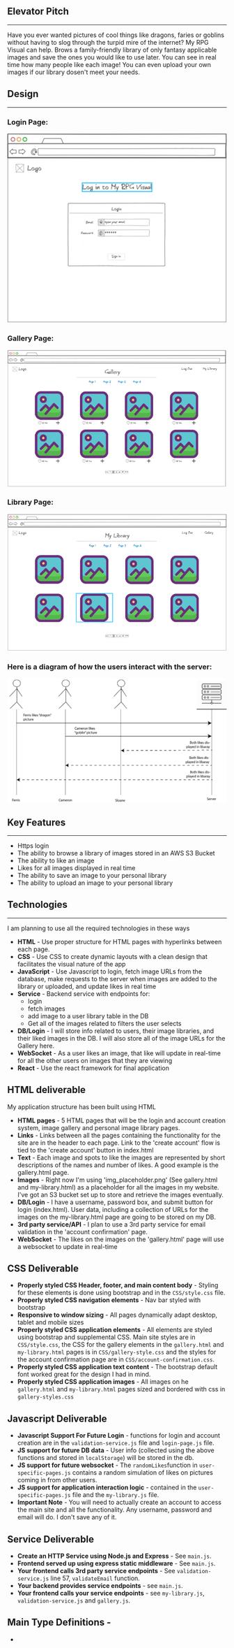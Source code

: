 ## Elevator Pitch
---
Have you ever wanted pictures of cool things like dragons, faries or goblins without having to slog through the turpid mire of the internet? My RPG Visual can help. Brows a family-friendly library of only fantasy applicable images and save the ones you would like to use later. You can see in real time how many people like each image! You can even upload your own images if our library dosen't meet your needs.

## Design
---
### Login Page: 
![Login Page Mockup](Login.png)

### Gallery Page: 
![Gallery Page Mockup](Gallery.png)

### Library Page: 
![Library Page Mockup](my_library.png)

### Here is a diagram of how the users interact with the server: 
![Server Diagram](server-diagram.webp)

## Key Features
---
- Https login
- The ability to browse a library of images stored in an AWS S3 Bucket
- The ability to like an image
- Likes for all images displayed in real time
- The ability to save an image to your personal library
- The ability to upload an image to your personal library

## Technologies
---

I am planning to use all the required technologies in these ways

- **HTML** - Use proper structure for HTML pages with hyperlinks between each page.
- **CSS** - Use CSS to create dynamic layouts with a clean design that facilitates the visual nature of the app
- **JavaScript** - Use Javascript to login, fetch image URLs from the database, make requests to the server when images are added to the library or uploaded, and update likes in real time
- **Service** - Backend service with endpoints for:
  - login
  - fetch images
  - add image to a user library table in the DB
  - Get all of the images related to filters the user selects
- **DB/Login** - I will store info related to users, their image libraries, and their liked images in the DB. I will also store all of the image URLs for the Gallery here.
- **WebSocket** - As a user likes an image, that like will update in real-time for all the other users on images that they are viewing
- **React** - Use the react framework for final application

## HTML deliverable

My application structure has been built using HTML

- **HTML pages** - 5 HTML pages that will be the login and account creation system, image gallery and personal image library pages.
- **Links** - Links between all the pages containing the functionality for the site are in the header to each page. Link to the 'create account' flow is tied to the 'create account' button in index.html
- **Text** - Each image and spots to like the images are represented by short descriptions of the names and number of likes. A good example is the gallery.html page.
- **Images** - Right now I'm using 'img_placeholder.png' (See gallery.html and my-library.html) as a placeholder for all the images in my website. I've got an S3 bucket set up to store and retrieve the images eventually.
- **DB/Login** - I have a username, password box, and submit button for login (index.html). User data, including a collection of URLs for the images on the my-library.html page are going to be stored on my DB.
- **3rd party service/API** - I plan to use a 3rd party service for email validation in the 'account confirmation' page.
- **WebSocket** - The likes on the images on the 'gallery.html' page will use a websocket to update in real-time

## CSS Deliverable
- **Properly styled CSS Header, footer, and main content body** - Styling for these elements is done using bootstrap and in the `CSS/style.css` file.
- **Properly styled CSS navigation elements** - Nav bar styled with bootstrap
- **Responsive to window sizing** - All pages dynamically adapt desktop, tablet and mobile sizes
- **Properly styled CSS application elements** - All elements are styled using bootstrap and supplemental CSS. Main site styles are in `CSS/style.css`, the CSS for the gallery elements in the `gallery.html` and `my-library.html` pages is in `CSS/gallery-style.css` and the styles for the account confirmation page are in `CSS/account-confirmation.css`.
- **Properly styled CSS application text content** - The bootstrap default font worked great for the design I had in mind.
- **Properly styled CSS application images** - All images on he `gallery.html` and `my-library.html` pages sized and bordered with css in `gallery-styles.css`

## Javascript Deliverable
- **Javascript Support For Future Login** - functions for login and account creation are in the `validation-service.js` file and `login-page.js` file.
- **JS support for future DB data** - User info (collected using the above functions and stored in `localStorage`) will be stored in the db.
- **JS support for future websocket** - The `randomLikes`function in `user-specific-pages.js` contains a random simulation of likes on pictures coming in from other users.
- **JS support for application interaction logic** - contained in the `user-specific-pages.js` file and the `my-library.js` file.
- **Important Note** - You will need to actually create an account to access the main site and all the functionality. Any username, password and email will do. I don't save any of it.

## Service Deliverable
- **Create an HTTP Service using Node.js and Express** - See `main.js`.
- **Frontend served up using express static middleware** - See `main.js`.
- **Your frontend calls 3rd party service endpoints** - See `validation-service.js` line 57, `validateEmail` function.
- **Your backend provides service endpoints** - see `main.js`.
- **Your frontend calls your service endpoints** - see `my-library.js`, `validation-service.js` and `gallery.js`.

## Main Type Definitions - 
 - 